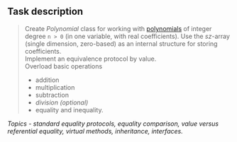 ## Task description ## 

> Create *Polynomial* class for working with [polynomials](http://www.berkeleycitycollege.edu/wp/wjeh/files/2015/01/algebra_note_polynomial.pdf) of integer degree `n > 0` (in one variable, with real coefficients). Use the *sz*-array (single dimension, zero-based) as an internal structure for storing coefficients.   
> Implement an equivalence protocol by value.   
> Overload basic operations   
>   - addition    
>   - multiplication   
>   - subtraction   
>   - *division (optional)*   
>   - equality and inequality.   

*Topics - standard equality protocols, equality comparison, value versus referential equality, virtual methods, inheritance, interfaces.*
